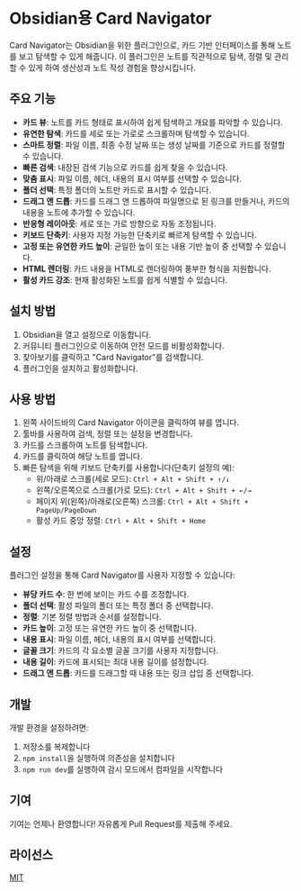 # Obsidian용 Card Navigator

Card Navigator는 Obsidian을 위한 플러그인으로, 카드 기반 인터페이스를 통해 노트를 보고 탐색할 수 있게 해줍니다. 이 플러그인은 노트를 직관적으로 탐색, 정렬 및 관리할 수 있게 하여 생산성과 노트 작성 경험을 향상시킵니다.

## 주요 기능

- **카드 뷰**: 노트를 카드 형태로 표시하여 쉽게 탐색하고 개요를 파악할 수 있습니다.
- **유연한 탐색**: 카드를 세로 또는 가로로 스크롤하며 탐색할 수 있습니다.
- **스마트 정렬**: 파일 이름, 최종 수정 날짜 또는 생성 날짜를 기준으로 카드를 정렬할 수 있습니다.
- **빠른 검색**: 내장된 검색 기능으로 카드를 쉽게 찾을 수 있습니다.
- **맞춤 표시**: 파일 이름, 헤더, 내용의 표시 여부를 선택할 수 있습니다.
- **폴더 선택**: 특정 폴더의 노트만 카드로 표시할 수 있습니다.
- **드래그 앤 드롭**: 카드를 드래그 앤 드롭하여 파일명으로 된 링크를 만들거나, 카드의 내용을 노트에 추가할 수 있습니다.
- **반응형 레이아웃**: 세로 또는 가로 방향으로 자동 조정됩니다.
- **키보드 단축키**: 사용자 지정 가능한 단축키로 빠르게 탐색할 수 있습니다.
- **고정 또는 유연한 카드 높이**: 균일한 높이 또는 내용 기반 높이 중 선택할 수 있습니다.
- **HTML 렌더링**: 카드 내용을 HTML로 렌더링하여 풍부한 형식을 지원합니다.
- **활성 카드 강조**: 현재 활성화된 노트를 쉽게 식별할 수 있습니다.

## 설치 방법

1. Obsidian을 열고 설정으로 이동합니다.
2. 커뮤니티 플러그인으로 이동하여 안전 모드를 비활성화합니다.
3. 찾아보기를 클릭하고 "Card Navigator"를 검색합니다.
4. 플러그인을 설치하고 활성화합니다.

## 사용 방법

1. 왼쪽 사이드바의 Card Navigator 아이콘을 클릭하여 뷰를 엽니다.
2. 툴바를 사용하여 검색, 정렬 또는 설정을 변경합니다.
3. 카드를 스크롤하여 노트를 탐색합니다.
4. 카드를 클릭하여 해당 노트를 엽니다.
5. 빠른 탐색을 위해 키보드 단축키를 사용합니다(단축키 설정의 예):
   - 위/아래로 스크롤(세로 모드): `Ctrl + Alt + Shift + ↑/↓`
   - 왼쪽/오른쪽으로 스크롤(가로 모드): `Ctrl + Alt + Shift + ←/→`
   - 페이지 위(왼쪽)/아래로(오른쪽) 스크롤: `Ctrl + Alt + Shift + PageUp/PageDown`
   - 활성 카드 중앙 정렬: `Ctrl + Alt + Shift + Home`

## 설정

플러그인 설정을 통해 Card Navigator를 사용자 지정할 수 있습니다:

- **뷰당 카드 수**: 한 번에 보이는 카드 수를 조정합니다.
- **폴더 선택**: 활성 파일의 폴더 또는 특정 폴더 중 선택합니다.
- **정렬**: 기본 정렬 방법과 순서를 설정합니다.
- **카드 높이**: 고정 또는 유연한 카드 높이 중 선택합니다.
- **내용 표시**: 파일 이름, 헤더, 내용의 표시 여부를 선택합니다.
- **글꼴 크기**: 카드의 각 요소별 글꼴 크기를 사용자 지정합니다.
- **내용 길이**: 카드에 표시되는 최대 내용 길이를 설정합니다.
- **드래그 앤 드롭**: 카드를 드래그할 때 내용 또는 링크 삽입 중 선택합니다.

## 개발

개발 환경을 설정하려면:

1. 저장소를 복제합니다
2. `npm install`을 실행하여 의존성을 설치합니다
3. `npm run dev`를 실행하여 감시 모드에서 컴파일을 시작합니다

## 기여

기여는 언제나 환영합니다! 자유롭게 Pull Request를 제출해 주세요.

## 라이선스

[MIT](LICENSE)
